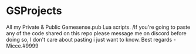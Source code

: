 # GSProjects
All my Private &amp; Public Gamesense.pub Lua scripts. /If you're going to paste any of the code shared on this repo please message me on discord before doing so, I don't care about pasting i just want to know. Best regards - Micce.#9999
